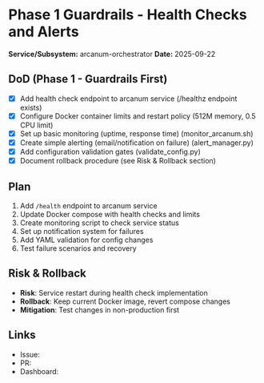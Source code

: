 # Phase 1 Guardrails - Health Checks and Alerts

**Service/Subsystem:** arcanum-orchestrator
**Date:** 2025-09-22

## DoD (Phase 1 - Guardrails First)
- [x] Add health check endpoint to arcanum service (/healthz endpoint exists)
- [x] Configure Docker container limits and restart policy (512M memory, 0.5 CPU limit)
- [x] Set up basic monitoring (uptime, response time) (monitor_arcanum.sh)
- [x] Create simple alerting (email/notification on failure) (alert_manager.py)
- [x] Add configuration validation gates (validate_config.py)
- [x] Document rollback procedure (see Risk & Rollback section)

## Plan
1. Add `/health` endpoint to arcanum service
2. Update Docker compose with health checks and limits
3. Create monitoring script to check service status
4. Set up notification system for failures
5. Add YAML validation for config changes
6. Test failure scenarios and recovery

## Risk & Rollback
- **Risk**: Service restart during health check implementation
- **Rollback**: Keep current Docker image, revert compose changes
- **Mitigation**: Test changes in non-production first

## Links
- Issue: 
- PR: 
- Dashboard: 
